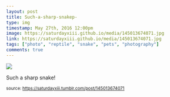 ```yaml
---
layout: post
title: Such-a-sharp-snakep-
type: img
timestamp: May 27th, 2016 12:00pm
image: https://saturdayxiii.github.io/media/145013674071.jpg
link: https://saturdayxiii.github.io/media/145013674071.jpg
tags: ["photo", "reptile", "snake", "pets", "photography"]
comments: true
---
```

<img src="https://saturdayxiii.github.io/media/145013674071.jpg"/>

Such a sharp snake!
 
  
<small>source: https://saturdayxiii.tumblr.com/post/145013674071</small>